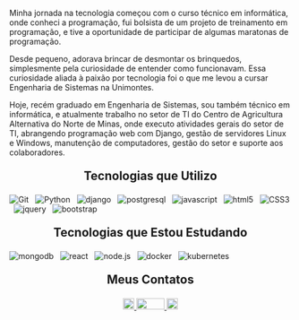 
Minha jornada na tecnologia começou com o curso técnico em informática, onde conheci a programação, fui bolsista de um projeto de treinamento em programação, e tive a oportunidade de participar de algumas maratonas de programação.

Desde pequeno, adorava brincar de desmontar os brinquedos, simplesmente pela curiosidade de entender como funcionavam. Essa curiosidade aliada à paixão por tecnologia foi o que me levou a cursar Engenharia de Sistemas na Unimontes.

Hoje, recém graduado em Engenharia de Sistemas, sou também técnico em informática, e atualmente trabalho no setor de TI do Centro de Agricultura Alternativa do Norte de Minas, onde executo atividades gerais do setor de TI, abrangendo programação web com Django, gestão de servidores Linux e Windows, manutenção de computadores, gestão do setor e suporte aos colaboradores.

<!-- <div>
  <img align="center" width="49%" height="195px" src="https://github-readme-stats.vercel.app/api?username=pedrohs21&show_icons=true&count_private=true&hide_border=true&title_color=ff91a4&icon_color=ff91a4&text_color=c9d1d9&bg_color=0d1117" alt="Pedro Henrique's Github Stats" /> 
  <img align="center" width="49%" height="195px" src="https://github-readme-stats.vercel.app/api/top-langs?username=pedrohs21&show_icons=true&count_private=true&hide_border=true&title_color=ff91a4&icon_color=ff91a4&text_color=c9d1d9&bg_color=0d1117" alt="Pedro Henrique's Github Top Langs" /> 
</div> -->

<h2 align="center" style="margin: 1em"> Tecnologias que Utilizo </h2>

![Git](https://img.shields.io/badge/-git-0D1117?style=for-the-badge&logo=git&labelColor=0D1117)
&nbsp;
![Python](https://img.shields.io/badge/-python-0D1117?style=for-the-badge&logo=python&labelColor=0D1117)
&nbsp;
![django](https://img.shields.io/badge/-django-0D1117?style=for-the-badge&logo=django&labelColor=0D1117)
&nbsp;
![postgresql](https://img.shields.io/badge/-postgresql-0D1117?style=for-the-badge&logo=postgresql&labelColor=0D1117)
&nbsp;
![javascript](https://img.shields.io/badge/-javascript-0D1117?style=for-the-badge&logo=javascript&labelColor=0D1117)
&nbsp;
![html5](https://img.shields.io/badge/-html5-0D1117?style=for-the-badge&logo=html5&labelColor=0D1117)
&nbsp;
![CSS3](https://img.shields.io/badge/-CSS3-0D1117?style=for-the-badge&logo=CSS3&labelColor=0D1117)
&nbsp;
![jquery](https://img.shields.io/badge/-jquery-0D1117?style=for-the-badge&logo=jquery&labelColor=0D1117)
&nbsp;
![bootstrap](https://img.shields.io/badge/-bootstrap-0D1117?style=for-the-badge&logo=bootstrap&labelColor=0D1117)

<h2 align="center" style="margin: 1em"> Tecnologias que Estou Estudando </h2>

![mongodb](https://img.shields.io/badge/-mongodb-0D1117?style=for-the-badge&logo=mongodb&labelColor=0D1117)
&nbsp;
![react](https://img.shields.io/badge/-react-0D1117?style=for-the-badge&logo=react&labelColor=0D1117)
&nbsp;
![node.js](https://img.shields.io/badge/-node.js-0D1117?style=for-the-badge&logo=nodedotjs&labelColor=0D1117)
&nbsp;
![docker](https://img.shields.io/badge/-docker-0D1117?style=for-the-badge&logo=docker&labelColor=0D1117)
&nbsp;
![kubernetes](https://img.shields.io/badge/-kubernetes-0D1117?style=for-the-badge&logo=kubernetes&labelColor=0D1117)

<h2 align="center" style="margin: 1em"> Meus  Contatos </h2>
<div align="center">
  <a title="Meu LinkedIn" href="httdivs://www.linkedin.com/in/pedrosilvaengsist/" >
    <img height="20" width="20" src="https://cdn.simpleicons.org/linkedin/ffffff" />
  </a>
  <a title="Meu Instagram" href="https://www.linkedin.com/in/pedrosilvaengsist/" >
    <img height="20" width="50" src="https://cdn.simpleicons.org/instagram/ffffff" />
  <a title="Meu e-mail" href="mailto:pedrohs21@outlook.com" >
    <img height="20" width="20" src="https://cdn.simpleicons.org/microsoftoutlook/ffffff" />
  </a>
</div>
